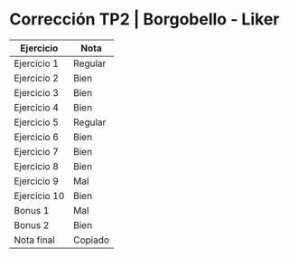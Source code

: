 # Corrección TP2 | Borgobello - Liker

| Ejercicio    | Nota    |
| ------------ | ------- |
| Ejercicio 1  | Regular |
| Ejercicio 2  | Bien    |
| Ejercicio 3  | Bien    |
| Ejercicio 4  | Bien    |
| Ejercicio 5  | Regular |
| Ejercicio 6  | Bien    |
| Ejercicio 7  | Bien    |
| Ejercicio 8  | Bien    |
| Ejercicio 9  | Mal     |
| Ejercicio 10 | Bien    |
| Bonus 1      | Mal     |
| Bonus 2      | Bien    |
| Nota final   | Copiado |
